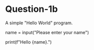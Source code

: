 # Question-1b
A simple "Hello World" program.

name = input("Please enter your name")

print(f"Hello {name}.")
